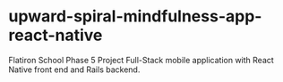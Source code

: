 # upward-spiral-mindfulness-app-react-native
Flatiron School Phase 5 Project
Full-Stack mobile application with React Native front end and Rails backend.
